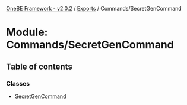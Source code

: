 [OneBE Framework - v2.0.2](../README.md) / [Exports](../modules.md) / Commands/SecretGenCommand

# Module: Commands/SecretGenCommand

## Table of contents

### Classes

- [SecretGenCommand](../classes/Commands_SecretGenCommand.SecretGenCommand.md)
